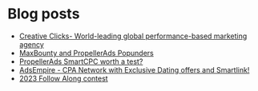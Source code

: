 # Blog posts
<!-- BLOG-POST-LIST:START -->
- [Creative Clicks- World-leading global performance-based marketing agency](https://afflift.com/f/threads/creative-clicks-world-leading-global-performance-based-marketing-agency.10364/)
- [MaxBounty and PropellerAds Popunders](https://afflift.com/f/threads/maxbounty-and-propellerads-popunders.10320/)
- [PropellerAds SmartCPC worth a test?](https://afflift.com/f/threads/propellerads-smartcpc-worth-a-test.10366/)
- [AdsEmpire - CPA Network with Exclusive Dating offers and Smartlink!](https://afflift.com/f/threads/adsempire-cpa-network-with-exclusive-dating-offers-and-smartlink.6820/)
- [2023 Follow Along contest](https://afflift.com/f/threads/2023-follow-along-contest.10259/)
<!-- BLOG-POST-LIST:END -->
